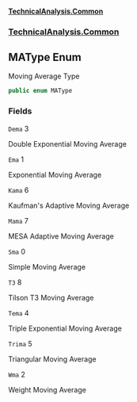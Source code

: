 #### [TechnicalAnalysis.Common](TechnicalAnalysis.Common.md 'TechnicalAnalysis.Common')
### [TechnicalAnalysis.Common](TechnicalAnalysis.Common.md#TechnicalAnalysis.Common 'TechnicalAnalysis.Common')

## MAType Enum

Moving Average Type

```csharp
public enum MAType
```
### Fields

<a name='TechnicalAnalysis.Common.MAType.Dema'></a>

`Dema` 3

Double Exponential Moving Average

<a name='TechnicalAnalysis.Common.MAType.Ema'></a>

`Ema` 1

Exponential Moving Average

<a name='TechnicalAnalysis.Common.MAType.Kama'></a>

`Kama` 6

Kaufman's Adaptive Moving Average

<a name='TechnicalAnalysis.Common.MAType.Mama'></a>

`Mama` 7

MESA Adaptive Moving Average

<a name='TechnicalAnalysis.Common.MAType.Sma'></a>

`Sma` 0

Simple Moving Average

<a name='TechnicalAnalysis.Common.MAType.T3'></a>

`T3` 8

Tilson T3 Moving Average

<a name='TechnicalAnalysis.Common.MAType.Tema'></a>

`Tema` 4

Triple Exponential Moving Average

<a name='TechnicalAnalysis.Common.MAType.Trima'></a>

`Trima` 5

Triangular Moving Average

<a name='TechnicalAnalysis.Common.MAType.Wma'></a>

`Wma` 2

Weight Moving Average